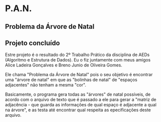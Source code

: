 # P.A.N.
## Problema da Árvore de Natal

## Projeto concluído

Estre projeto é o resultado do 2º Trabalho Prático da disciplina de AEDs (Algoritmo e Estrutura de Dados). Eu o fiz juntamente com meus amigos Alice Ladeira Gonçalves e Breno Junio de Oliveira Gomes.

Ele chama "Problema da Árvore de Natal" pois o seu objetivo é encontrar uma "árvore de natal" em que as "bolinhas de natal" de "espaços adjacentes" não tenham a mesma "cor".

Basicamente, o programa gera todas as "árvores" de natal possíveis, de acordo com o arquivo de texto que é passado a ele para gerar a "matriz de adjacência - que guarda as informações de qual espaço é adjacente a qual na árvore", e as testa até encontrar qual respeita as epecificações deste arquivo.
